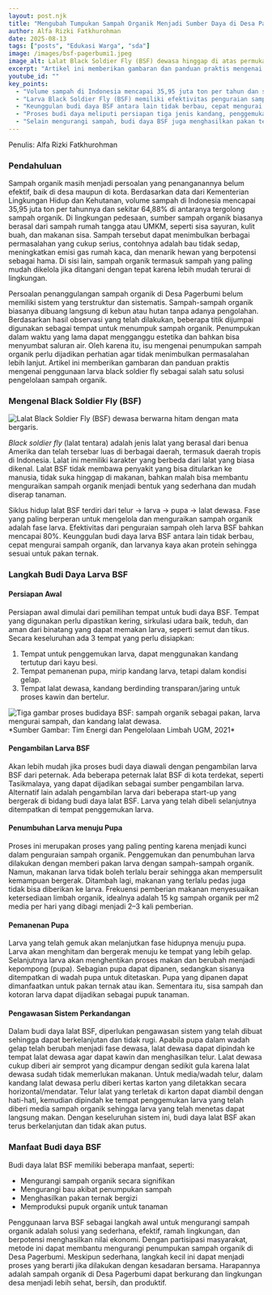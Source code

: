 ```yaml
---
layout: post.njk
title: "Mengubah Tumpukan Sampah Organik Menjadi Sumber Daya di Desa Pagerbumi"
author: Alfa Rizki Fatkhurohman
date: 2025-08-13
tags: ["posts", "Edukasi Warga", "sda"]
image: /images/bsf-pagerbumi1.jpeg
image_alt: Lalat Black Soldier Fly (BSF) dewasa hinggap di atas permukaan kayu.
excerpt: "Artikel ini memberikan gambaran dan panduan praktis mengenai penggunaan larva black soldier fly sebagai salah satu solusi pengelolaan sampah organik, khususnya di Desa Pagerbumi."
youtube_id: ""
key_points:
  - "Volume sampah di Indonesia mencapai 35,95 juta ton per tahun dan sekitar 64,88% di antaranya adalah sampah organik."
  - "Larva Black Soldier Fly (BSF) memiliki efektivitas penguraian sampah hingga 80% dan tidak membawa penyakit."
  - "Keunggulan budi daya BSF antara lain tidak berbau, cepat mengurai sampah, dan larvanya kaya protein untuk pakan ternak."
  - "Proses budi daya meliputi persiapan tiga jenis kandang, penggemukan larva dengan sampah organik, pemanenan pupa, dan pengawasan siklus."
  - "Selain mengurangi sampah, budi daya BSF juga menghasilkan pakan ternak bergizi dan pupuk organik (kasgot)."
---
```

Penulis: Alfa Rizki Fatkhurohman

### Pendahuluan

Sampah organik masih menjadi persoalan yang penanganannya belum efektif, baik di desa maupun di kota. Berdasarkan data dari Kementerian Lingkungan Hidup dan Kehutanan, volume sampah di Indonesia mencapai 35,95 juta ton per tahunnya dan sekitar 64,88% di antaranya tergolong sampah organik. Di lingkungan pedesaan, sumber sampah organik biasanya berasal dari sampah rumah tangga atau UMKM, seperti sisa sayuran, kulit buah, dan makanan sisa. Sampah tersebut dapat menimbulkan berbagai permasalahan yang cukup serius, contohnya adalah bau tidak sedap, meningkatkan emisi gas rumah kaca, dan menarik hewan yang berpotensi sebagai hama. Di sisi lain, sampah organik termasuk sampah yang paling mudah dikelola jika ditangani dengan tepat karena lebih mudah terurai di lingkungan.

Persoalan penanggulangan sampah organik di Desa Pagerbumi belum memiliki sistem yang terstruktur dan sistematis. Sampah-sampah organik biasanya dibuang langsung di kebun atau hutan tanpa adanya pengolahan. Berdasarkan hasil observasi yang telah dilakukan, beberapa titik dijumpai digunakan sebagai tempat untuk menumpuk sampah organik. Penumpukan dalam waktu yang lama dapat mengganggu estetika dan bahkan bisa menyumbat saluran air. Oleh karena itu, isu mengenai penumpukan sampah organik perlu dijadikan perhatian agar tidak menimbulkan permasalahan lebih lanjut. Artikel ini memberikan gambaran dan panduan praktis mengenai penggunaan larva black soldier fly sebagai salah satu solusi pengelolaan sampah organik.

### Mengenal Black Soldier Fly (BSF)

<img title="Lalat Black Soldier Fly (BSF) Dewasa" alt="Lalat Black Soldier Fly (BSF) dewasa berwarna hitam dengan mata bergaris." src="/images/bsf-pagerbumi1.jpeg">

*Black soldier fly* (lalat tentara) adalah jenis lalat yang berasal dari benua Amerika dan telah tersebar luas di berbagai daerah, termasuk daerah tropis di Indonesia. Lalat ini memiliki karakter yang berbeda dari lalat yang biasa dikenal. Lalat BSF tidak membawa penyakit yang bisa ditularkan ke manusia, tidak suka hinggap di makanan, bahkan malah bisa membantu menguraikan sampah organik menjadi bentuk yang sederhana dan mudah diserap tanaman.

Siklus hidup lalat BSF terdiri dari telur → larva → pupa → lalat dewasa. Fase yang paling berperan untuk mengelola dan menguraikan sampah organik adalah fase larva. Efektivitas dari penguraian sampah oleh larva BSF bahkan mencapai 80%. Keunggulan budi daya larva BSF antara lain tidak berbau, cepat mengurai sampah organik, dan larvanya kaya akan protein sehingga sesuai untuk pakan ternak.

### Langkah Budi Daya Larva BSF

#### Persiapan Awal
Persiapan awal dimulai dari pemilihan tempat untuk budi daya BSF. Tempat yang digunakan perlu dipastikan kering, sirkulasi udara baik, teduh, dan aman dari binatang yang dapat memakan larva, seperti semut dan tikus. Secara keseluruhan ada 3 tempat yang perlu disiapkan:
1. Tempat untuk penggemukan larva, dapat menggunakan kandang tertutup dari kayu besi.
2. Tempat pemanenan pupa, mirip kandang larva, tetapi dalam kondisi gelap.
3. Tempat lalat dewasa, kandang berdinding transparan/jaring untuk proses kawin dan bertelur.

<img title="Proses Budi Daya BSF" alt="Tiga gambar proses budidaya BSF: sampah organik sebagai pakan, larva mengurai sampah, dan kandang lalat dewasa." src="/images/bsf-pagerbumi2.jpeg">
*Sumber Gambar: Tim Energi dan Pengelolaan Limbah UGM, 2021*

#### Pengambilan Larva BSF
Akan lebih mudah jika proses budi daya diawali dengan pengambilan larva BSF dari peternak. Ada beberapa peternak lalat BSF di kota terdekat, seperti Tasikmalaya, yang dapat dijadikan sebagai sumber pengambilan larva. Alternatif lain adalah pengambilan larva dari beberapa start-up yang bergerak di bidang budi daya lalat BSF. Larva yang telah dibeli selanjutnya ditempatkan di tempat penggemukan larva.

#### Penumbuhan Larva menuju Pupa
Proses ini merupakan proses yang paling penting karena menjadi kunci dalam penguraian sampah organik. Penggemukan dan penumbuhan larva dilakukan dengan memberi pakan larva dengan sampah-sampah organik. Namun, makanan larva tidak boleh terlalu berair sehingga akan mempersulit kemampuan bergerak. Ditambah lagi, makanan yang terlalu pedas juga tidak bisa diberikan ke larva. Frekuensi pemberian makanan menyesuaikan ketersediaan limbah organik, idealnya adalah 15 kg sampah organik per m2 media per hari yang dibagi menjadi 2–3 kali pemberian.

#### Pemanenan Pupa
Larva yang telah gemuk akan melanjutkan fase hidupnya menuju pupa. Larva akan menghitam dan bergerak menuju ke tempat yang lebih gelap. Selanjutnya larva akan menghentikan proses makan dan berubah menjadi kepompong (pupa). Sebagian pupa dapat dipanen, sedangkan sisanya ditempatkan di wadah pupa untuk ditetaskan. Pupa yang dipanen dapat dimanfaatkan untuk pakan ternak atau ikan. Sementara itu, sisa sampah dan kotoran larva dapat dijadikan sebagai pupuk tanaman.

#### Pengawasan Sistem Perkandangan
Dalam budi daya lalat BSF, diperlukan pengawasan sistem yang telah dibuat sehingga dapat berkelanjutan dan tidak rugi. Apabila pupa dalam wadah gelap telah berubah menjadi fase dewasa, lalat dewasa dapat dipindah ke tempat lalat dewasa agar dapat kawin dan menghasilkan telur. Lalat dewasa cukup diberi air semprot yang dicampur dengan sedikit gula karena lalat dewasa sudah tidak memerlukan makanan. Untuk media/wadah telur, dalam kandang lalat dewasa perlu diberi kertas karton yang diletakkan secara horizontal/mendatar. Telur lalat yang terletak di karton dapat diambil dengan hati-hati, kemudian dipindah ke tempat penggemukan larva yang telah diberi media sampah organik sehingga larva yang telah menetas dapat langsung makan. Dengan keseluruhan sistem ini, budi daya lalat BSF akan terus berkelanjutan dan tidak akan putus.

### Manfaat Budi daya BSF
Budi daya lalat BSF memiliki beberapa manfaat, seperti:
* Mengurangi sampah organik secara signifikan
* Mengurangi bau akibat penumpukan sampah
* Menghasilkan pakan ternak bergizi
* Memproduksi pupuk organik untuk tanaman

Penggunaan larva BSF sebagai langkah awal untuk mengurangi sampah organik adalah solusi yang sederhana, efektif, ramah lingkungan, dan berpotensi menghasilkan nilai ekonomi. Dengan partisipasi masyarakat, metode ini dapat membantu mengurangi penumpukan sampah organik di Desa Pagerbumi. Meskipun sederhana, langkah kecil ini dapat menjadi proses yang berarti jika dilakukan dengan kesadaran bersama. Harapannya adalah sampah organik di Desa Pagerbumi dapat berkurang dan lingkungan desa menjadi lebih sehat, bersih, dan produktif.